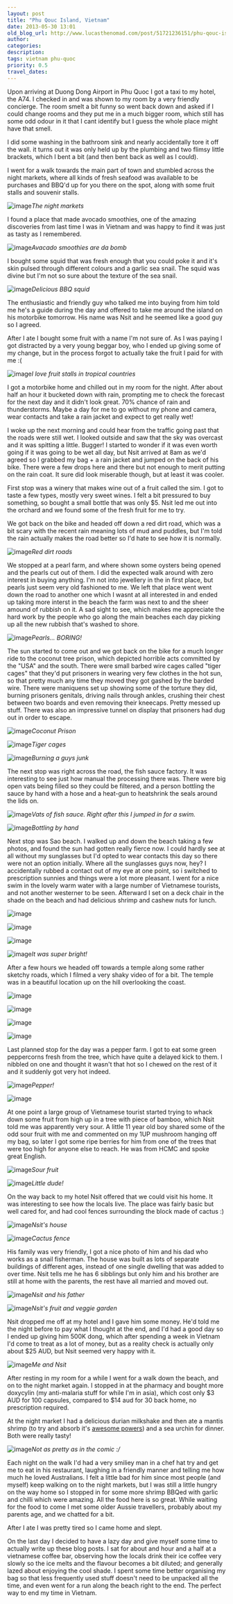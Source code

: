 ```yaml
---
layout: post
title: "Phu Qouc Island, Vietnam"
date: 2013-05-30 13:01
old_blog_url: http://www.lucasthenomad.com/post/51721236151/phu-qouc-island-vietnam
author:
categories:
description:
tags: vietnam phu-quoc
priority: 0.5
travel_dates: 
---
```


Upon arriving at Duong Dong Airport in Phu Quoc I got a taxi to my hotel, the A74. I checked in and was shown to my room by a very friendly concierge. The room smelt a bit funny so went back down and asked if I could change rooms and they put me in a much bigger room, which still has some odd odour in it that I cant identify but I guess the whole place might have that smell.

I did some washing in the bathroom sink and nearly accidentally tore it off the wall. it turns out it was only held up by the plumbing and two flimsy little brackets, which I bent a bit (and then bent back as well as I could).

<!-- more -->

I went for a walk towards the main part of town and stumbled across the night markets, where all kinds of fresh seafood was available to be purchases and BBQ'd up for you there on the spot, along with some fruit stalls and souvenir stalls.

<p class="flickr-image-container"><span class="polaroid"><img alt="image" src="http://media.tumblr.com/a244205bd4efddb9db28dd7b127fb0ce/tumblr_inline_mnkhc4W4ob1qz4rgp.jpg" /><em>The night markets</em></span></p>

I found a place that made avocado smoothies, one of the amazing discoveries from last time I was in Vietnam and was happy to find it was just as tasty as I remembered.

<p class="flickr-image-container"><span class="polaroid"><img alt="image" src="http://media.tumblr.com/1cafd4d42f7809e636f3b36dc6c56a39/tumblr_inline_mnkh8l1Tmb1qz4rgp.jpg" /><em>Avacado smoothies are da bomb</em></span></p>

I bought some squid that was fresh enough that you could poke it and it's skin pulsed through different colours and a garlic sea snail. The squid was divine but I'm not so sure about the texture of the sea snail.

<p class="flickr-image-container"><span class="polaroid"><img alt="image" src="http://media.tumblr.com/5db707df32f2d128da4bc6200bd8c698/tumblr_inline_mnkh9wd4A31qz4rgp.jpg" /><em>Delicious BBQ squid</em></span></p>

The enthusiastic and friendly guy who talked me into buying from him told me he's a guide during the day and offered to take me around the island on his motorbike tomorrow. His name was Nsit and he seemed like a good guy so I agreed.

After I ate I bought some fruit with a name I'm not sure of. As I was paying I got distracted by a very young beggar boy, who I ended up giving some of my change, but in the process forgot to actually take the fruit I paid for with me :(

<p class="flickr-image-container"><span class="polaroid"><img alt="image" src="http://media.tumblr.com/fdea4440755bca3bcb7a7ef1a561eb66/tumblr_inline_mnkhfclDlK1qz4rgp.jpg" /><em>I love fruit stalls in tropical countries</em></span></p>

I got a motorbike home and chilled out in my room for the night. After about half an hour it bucketed down with rain, prompting me to check the forecast for the next day and it didn't look great. 70% chance of rain and thunderstorms. Maybe a day for me to go without my phone and camera, wear contacts and take a rain jacket and expect to get really wet!

I woke up the next morning and could hear from the traffic going past that the roads were still wet. I looked outside and saw that the sky was overcast and it was spitting a little. Bugger! I started to wonder if it was even worth going if it was going to be wet all day, but Nsit arrived at 8am as we'd agreed so I grabbed my bag + a rain jacket and jumped on the back of his bike. There were a few drops here and there but not enough to merit putting on the rain coat. It sure did look miserable though, but at least it was cooler.

First stop was a winery that makes wine out of a fruit called the sim. I got to taste a few types, mostly very sweet wines. I felt a bit pressured to buy something, so bought a small bottle that was only $5. Nsit led me out into the orchard and we found some of the fresh fruit for me to try.

We got back on the bike and headed off down a red dirt road, which was a bit scary with the recent rain meaning lots of mud and puddles, but I'm told the rain actually makes the road better so I'd hate to see how it is normally.

<p class="flickr-image-container"><span class="polaroid"><img alt="image" src="http://media.tumblr.com/82aa08aa8132723f2d6875ccfe0c9a25/tumblr_inline_mnlae89zob1qz4rgp.jpg" /><em>Red dirt roads</em></span></p>

We stopped at a pearl farm, and where shown some oysters being opened and the pearls cut out of them. I did the expected walk around with zero interest in buying anything. I'm not into jewellery in the in first place, but pearls just seem very old fashioned to me. We left that place went went down the road to another one which I wasnt at all interested in and ended up taking more interst in the beach the farm was next to and the sheer amound of rubbish on it. A sad sight to see, which makes me appreciate the hard work by the people who go along the main beaches each day picking up all the new rubbish that's washed to shore.

<p class="flickr-image-container"><span class="polaroid"><img alt="image" src="http://media.tumblr.com/0d937288ce13fa7929833feabd0cea59/tumblr_inline_mnlahbq6eR1qz4rgp.jpg" /><em>Pearls... BORING!</em></span></p>

The sun started to come out and we got back on the bike for a much longer ride to the coconut tree prison, which depicted horrible acts committed by the "USA" and the south. There were small barbed wire cages called "tiger cages" that they'd put prisoners in wearing very few clothes in the hot sun, so that pretty much any time they moved they got gashed by the barded wire. There were maniquens set up showing some of the torture they did, burning prisoners genitals, driving nails through ankles, crushing their chest between two boards and even removing their kneecaps. Pretty messed up stuff. There was also an impressive tunnel on display that prisoners had dug out in order to escape.

<p class="flickr-image-container"><span class="polaroid"><img alt="image" src="http://media.tumblr.com/35f4c501d79612fb90d08469a2a7eb8e/tumblr_inline_mnlam09tiu1qz4rgp.jpg" /><em>Coconut Prison</em></span></p>
<p class="flickr-image-container"><span class="polaroid"><img alt="image" src="http://media.tumblr.com/702e6abc3aff41f241474bde926c513b/tumblr_inline_mnlamvhAIr1qz4rgp.jpg" /><em>Tiger cages</em></span></p>
<p class="flickr-image-container"><span class="polaroid"><img alt="image" src="http://media.tumblr.com/aa74a286e8c0ccc16920a228689a9164/tumblr_inline_mnlaodBsTp1qz4rgp.jpg" /><em>Burning a guys junk</em></span></p>

The next stop was right across the road, the fish sauce factory. It was interesting to see just how manual the processing there was. There were big open vats being filled so they could be filtered, and a person bottling the sauce by hand with a hose and a heat-gun to heatshrink the seals around the lids on.

<p class="flickr-image-container"><span class="polaroid"><img alt="image" src="http://media.tumblr.com/322da03ea17745443c8b6a5a4a9857ca/tumblr_inline_mnlaqvFtAF1qz4rgp.jpg" /><em>Vats of fish sauce. Right after this I jumped in for a swim.</em></span></p>
<p class="flickr-image-container"><span class="polaroid"><img alt="image" src="http://media.tumblr.com/69095a9c97e4aec66d5cdd1286b8a2f3/tumblr_inline_mnlaspgqDP1qz4rgp.jpg" /><em>Bottling by hand</em></span></p>

Next stop was Sao beach. I walked up and down the beach taking a few photos, and found the sun had gotten really fierce now. I could hardly see at all without my sunglasses but I'd opted to wear contacts this day so there were not an option initially. Where all the sunglasses guys now, hey? I accidentally rubbed a contact out of my eye at one point, so i switched to prescription sunnies and things were a lot more pleasant. I went for a nice swim in the lovely warm water with a large number of Vietnamese tourists, and not another westerner to be seen. Afterward I set on a deck chair in the shade on the beach and had delicious shrimp and cashew nuts for lunch.

<p class="flickr-image-container"><span class="polaroid"><img alt="image" src="http://media.tumblr.com/7c5999a7e51831b94b2bc6d33a974d2b/tumblr_inline_mnlavlEARR1qz4rgp.jpg" /></span></p>
<p class="flickr-image-container"><span class="polaroid"><img alt="image" src="http://media.tumblr.com/c59a56fa6c1f06a8bb1d51d7a10d7d98/tumblr_inline_mnlawsOr2U1qz4rgp.jpg" /></span></p>
<p class="flickr-image-container"><span class="polaroid"><img alt="image" src="http://media.tumblr.com/997ed48ce81cad41dfefeb31e218d619/tumblr_inline_mnlaxjFD8t1qz4rgp.jpg" /></span></p>
<p class="flickr-image-container"><span class="polaroid"><img alt="image" src="http://media.tumblr.com/1e0e0e74d826ac1819f54dc85cc36e8c/tumblr_inline_mnlay89ZUl1qz4rgp.jpg" /><em>It was super bright!</em></span></p>

After a few hours we headed off towards a temple along some rather sketchy roads, which I filmed a very shaky video of for a bit. The temple was in a beautiful location up on the hill overlooking the coast.

<p class="flickr-image-container"><span class="polaroid"><img alt="image" src="http://media.tumblr.com/ff2ee92ea62303948137444165701afe/tumblr_inline_mnlazcu2rj1qz4rgp.jpg" /></span></p>
<p class="flickr-image-container"><span class="polaroid"><img alt="image" src="http://media.tumblr.com/83a2a2c121a38324452b594ceb5f27c4/tumblr_inline_mnlb0pNAoR1qz4rgp.jpg" /></span></p>
<p class="flickr-image-container"><span class="polaroid"><img alt="image" src="http://media.tumblr.com/fefb8664f21be341f284a0b6a9edb097/tumblr_inline_mnlb1sOSgW1qz4rgp.jpg" /></span></p>
<p class="flickr-image-container"><span class="polaroid"><img alt="image" src="http://media.tumblr.com/e741b9586286704715ff1e5aab73494a/tumblr_inline_mnlb37FMQ61qz4rgp.jpg" /></span></p>

Last planned stop for the day was a pepper farm. I got to eat some green peppercorns fresh from the tree, which have quite a delayed kick to them. I nibbled on one and thought it wasn't that hot so I chewed on the rest of it and it suddenly got very hot indeed.

<p class="flickr-image-container"><span class="polaroid"><img alt="image" src="http://media.tumblr.com/de93b3192f342c197b76a619855cce86/tumblr_inline_mnlbnhGAZZ1qz4rgp.jpg" /><em>Pepper!</em></span></p>
<p class="flickr-image-container"><span class="polaroid"><img alt="image" src="http://media.tumblr.com/43abb888732f533e856bfc40a7db423d/tumblr_inline_mnlb65HcXW1qz4rgp.jpg" /></span></p>

At one point a large group of Vietnamese tourist started trying to whack down some fruit from high up in a tree with piece of bamboo, which Nsit told me was apparently very sour. A little 11 year old boy shared some of the odd sour fruit with me and commented on my 1UP mushroom hanging off my bag, so later I got some ripe berries for him from one of the trees that were too high for anyone else to reach. He was from HCMC and spoke great English.

<p class="flickr-image-container"><span class="polaroid"><img alt="image" src="http://media.tumblr.com/d31fd26dcdb3f1d1e5acc0ccdd30fd50/tumblr_inline_mnlc3yegZI1qz4rgp.jpg" /><em>Sour fruit</em></span></p>
<p class="flickr-image-container"><span class="polaroid"><img alt="image" src="http://media.tumblr.com/52c67c0d65c1dda2e4093e203d48335b/tumblr_inline_mnlbq0Wk951qz4rgp.jpg" /><em>Little dude!</em></span></p>

On the way back to my hotel Nsit offered that we could visit his home. It was interesting to see how the locals live. The place was fairly basic but well cared for, and had cool fences surrounding the block made of cactus :)

<p class="flickr-image-container"><span class="polaroid"><img alt="image" src="http://media.tumblr.com/5b83a2026f5c19635806d58bf357bb8b/tumblr_inline_mnm2ahXt7p1qz4rgp.jpg" /><em>Nsit's house</em></span></p>
<p class="flickr-image-container"><span class="polaroid"><img alt="image" src="http://media.tumblr.com/c32f18f8a35061d7027ba414d66c0972/tumblr_inline_mnm2lazb5B1qz4rgp.jpg" /><em>Cactus fence</em></span></p>

His family was very friendly, I got a nice photo of him and his dad who works as a snail fisherman. The house was built as lots of separate buildings of different ages, instead of one single dwelling that was added to over time. Nsit tells me he has 6 sibblings but only him and his brother are still at home with the parents, the rest have all married and moved out.

<p class="flickr-image-container"><span class="polaroid"><img alt="image" src="http://media.tumblr.com/fa317a301769df778d3a58e8b460f6e2/tumblr_inline_mnm3hoag1y1qz4rgp.jpg" /><em>Nsit and his father</em></span></p>
<p class="flickr-image-container"><span class="polaroid"><img alt="image" src="http://media.tumblr.com/f814420f509a6df14fe5df8be795b556/tumblr_inline_mnm2mr0Sad1qz4rgp.jpg" /><em>Nsit's fruit and veggie garden</em></span></p>

Nsit dropped me off at my hotel and I gave him some money. He'd told me the night before to pay what I thought at the end, and I'd had a good day so I ended up giving him 500K dong, which after spending a week in Vietnam I'd come to treat as a lot of money, but as a reality check is actually only about $25 AUD, but Nsit seemed very happy with it.

<p class="flickr-image-container"><span class="polaroid"><img alt="image" src="http://media.tumblr.com/c472a8fe5813b51adbe76100a85cfbce/tumblr_inline_mnm3bt9iZE1qz4rgp.jpg" /><em>Me and Nsit</em></span></p>

After resting in my room for a while I went for a walk down the beach, and on to the night market again. I stopped in at the pharmacy and bought more doxycylin (my anti-malaria stuff for while I'm in asia), which cost only $3 AUD for 100 capsules, compared to $14 aud for 30 back home, no prescription required.

At the night market I had a delicious durian milkshake and then ate a mantis shrimp (to try and absorb it's [awesome powers](http://theoatmeal.com/comics/mantis_shrimp)) and a sea urchin for dinner. Both were really tasty!

<p class="flickr-image-container"><span class="polaroid"><img alt="image" src="http://media.tumblr.com/ca291f0be91f13788bb35f2ef8ef3ba7/tumblr_inline_mnm3fkDI3A1qz4rgp.jpg" /><em>Not as pretty as in the comic :/</em></span></p>

Each night on the walk I'd had a very smiliey man in a chef hat try and get me to eat in his restaurant, laughing in a friendly manner and telling me how much he loved Australians. I felt a little bad for him since most people (and myself) keep walking on to the night markets, but I was still a little hungry on the way home so I stopped in for some more shrimp BBQed with garlic and chilli which were amazing. All the food here is so great. While waiting for the food to come I met some older Aussie travellers, probably about my parents age, and we chatted for a bit.

After I ate I was pretty tired so I came home and slept.

On the last day I decided to have a lazy day and give myself some time to actually write up these blog posts. I sat for about and hour and a half at a vietnamese coffee bar, observing how the locals drink their ice coffee very slowly so the ice melts and the flavour becomes a bit diluted; and generally lazed about enjoying the cool shade. I spent some time better organising my bag so that less frequently used stuff doesn't need to be unpacked all the time, and even went for a run along the beach right to the end. The perfect way to end my time in Vietnam.
